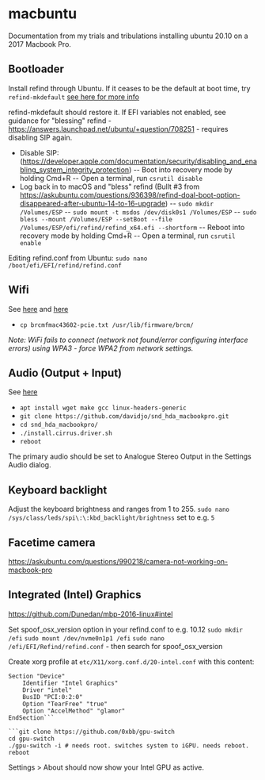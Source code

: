 # macbuntu

Documentation from my trials and tribulations installing ubuntu 20.10 on a 2017 Macbook Pro.

## Bootloader
Install refind through Ubuntu. If it ceases to be the default at boot time, try `refind-mkdefault` [see here for more info](https://askubuntu.com/questions/936398/refind-doal-boot-option-disappeared-after-ubuntu-14-to-16-upgrade)

refind-mkdefault should restore it. If EFI variables not enabled, see guidance for "blessing" refind - https://answers.launchpad.net/ubuntu/+question/708251 - requires disabling SIP again.

- Disable SIP: (https://developer.apple.com/documentation/security/disabling_and_enabling_system_integrity_protection)
-- Boot into recovery mode by holding Cmd+R
-- Open a terminal, run `csrutil disable`
- Log back in to macOS and "bless" refind (Bullt #3 from https://askubuntu.com/questions/936398/refind-doal-boot-option-disappeared-after-ubuntu-14-to-16-upgrade)
-- `sudo mkdir /Volumes/ESP`
-- `sudo mount -t msdos /dev/disk0s1 /Volumes/ESP`
-- `sudo bless --mount /Volumes/ESP --setBoot --file /Volumes/ESP/efi/refind/refind_x64.efi --shortform`
-- Reboot into recovery mode by holding Cmd+R
-- Open a terminal, run `csrutil enable`

Editing refind.conf from Ubuntu: `sudo nano /boot/efi/EFI/refind/refind.conf`


## Wifi
See [here](https://gist.github.com/rob-hills/9134b7352ee7471c4d4f4fbd6454c4b9) and [here](https://bugzilla.kernel.org/show_bug.cgi?id=193121#c74)

- `cp brcmfmac43602-pcie.txt /usr/lib/firmware/brcm/`

*Note: WiFi fails to connect (network not found/error configuring interface errors) using WPA3 - force WPA2 from network settings.*

## Audio (Output + Input)
See [here](https://askubuntu.com/questions/1254124/ubuntu-20-04-lts-no-sound-on-macbookpro)

- `apt install wget make gcc linux-headers-generic`
- `git clone https://github.com/davidjo/snd_hda_macbookpro.git`
- `cd snd_hda_macbookpro/`
- `./install.cirrus.driver.sh`
- `reboot`

The primary audio should be set to Analogue Stereo Output in the Settings Audio dialog.

## Keyboard backlight
Adjust the keyboard brightness and ranges from 1 to 255.
`sudo nano /sys/class/leds/spi\:\:kbd_backlight/brightness`
set to e.g. `5`

## Facetime camera
https://askubuntu.com/questions/990218/camera-not-working-on-macbook-pro

## Integrated (Intel) Graphics
https://github.com/Dunedan/mbp-2016-linux#intel

Set spoof_osx_version option in your refind.conf to e.g. 10.12
`sudo mkdir /efi`
`sudo mount /dev/nvme0n1p1 /efi`
`sudo nano /efi/EFI/Refind/refind.conf` - then search for spoof_osx_version

Create xorg profile at `etc/X11/xorg.conf.d/20-intel.conf` with this content:
```
Section "Device"
	Identifier "Intel Graphics"
	Driver "intel"
	BusID "PCI:0:2:0"
	Option "TearFree" "true"
	Option "AccelMethod" "glamor"
EndSection```

```git clone https://github.com/0xbb/gpu-switch
cd gpu-switch
./gpu-switch -i # needs root. switches system to iGPU. needs reboot.
reboot
```

Settings > About should now show your Intel GPU as active.
